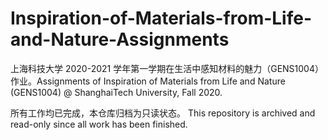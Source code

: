 # Inspiration-of-Materials-from-Life-and-Nature-Assignments
上海科技大学 2020-2021 学年第一学期在生活中感知材料的魅力（GENS1004）作业。Assignments of Inspiration of Materials from Life and Nature (GENS1004) @ ShanghaiTech University, Fall 2020.

所有工作均已完成，本仓库归档为只读状态。 This repository is archived and read-only since all work has been finished.

